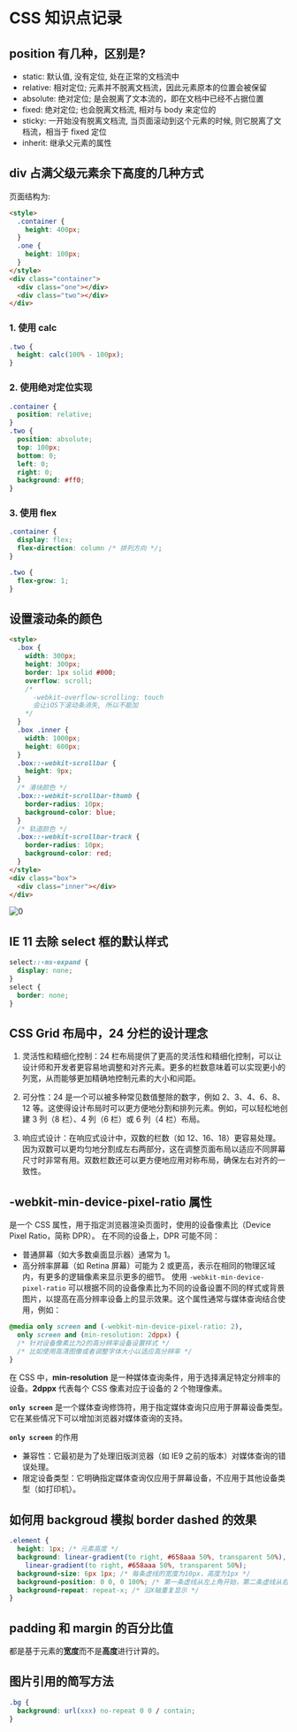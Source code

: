 # CSS 知识点记录

## position 有几种，区别是?

- static: 默认值, 没有定位, 处在正常的文档流中
- relative: 相对定位; 元素并不脱离文档流，因此元素原本的位置会被保留
- absolute: 绝对定位; 是会脱离了文本流的，即在文档中已经不占据位置
- fixed: 绝对定位; 也会脱离文档流, 相对与 body 来定位的
- sticky: 一开始没有脱离文档流, 当页面滚动到这个元素的时候, 则它脱离了文档流，相当于 fixed 定位
- inherit: 继承父元素的属性

## div 占满父级元素余下高度的几种方式

页面结构为:

```html
<style>
  .container {
    height: 400px;
  }
  .one {
    height: 100px;
  }
</style>
<div class="container">
  <div class="one"></div>
  <div class="two"></div>
</div>
```

### 1. 使用 calc

```css
.two {
  height: calc(100% - 100px);
}
```

### 2. 使用绝对定位实现

```css
.container {
  position: relative;
}
.two {
  position: absolute;
  top: 100px;
  bottom: 0;
  left: 0;
  right: 0;
  background: #ff0;
}
```

### 3. 使用 flex

```css
.container {
  display: flex;
  flex-direction: column /* 排列方向 */;
}

.two {
  flex-grow: 1;
}
```

## 设置滚动条的颜色

```html
<style>
  .box {
    width: 300px;
    height: 300px;
    border: 1px solid #000;
    overflow: scroll;
    /*
      -webkit-overflow-scrolling: touch
      会让iOS下滚动条消失, 所以不能加
    */
  }
  .box .inner {
    width: 1000px;
    height: 600px;
  }
  .box::-webkit-scrollbar {
    height: 9px;
  }
  /* 滑块颜色 */
  .box::-webkit-scrollbar-thumb {
    border-radius: 10px;
    background-color: blue;
  }
  /* 轨道颜色 */
  .box::-webkit-scrollbar-track {
    border-radius: 10px;
    background-color: red;
  }
</style>
<div class="box">
  <div class="inner"></div>
</div>
```

![0](https://github.com/user-attachments/assets/9b79d42f-78d4-482a-929a-a73a9663e3c4)

## IE 11 去除 select 框的默认样式

```css
select::-ms-expand {
  display: none;
}
select {
  border: none;
}
```

## CSS Grid 布局中，24 分栏的设计理念

1. 灵活性和精细化控制：24 栏布局提供了更高的灵活性和精细化控制，可以让设计师和开发者更容易地调整和对齐元素。更多的栏数意味着可以实现更小的列宽，从而能够更加精确地控制元素的大小和间距。

2. 可分性：24 是一个可以被多种常见数值整除的数字，例如 2、3、4、6、8、12 等。这使得设计布局时可以更方便地分割和排列元素。例如，可以轻松地创建 3 列（8 栏）、4 列（6 栏）或 6 列（4 栏）布局。

3. 响应式设计：在响应式设计中，双数的栏数（如 12、16、18）更容易处理。因为双数可以更均匀地分割成左右两部分，这在调整页面布局以适应不同屏幕尺寸时非常有用。双数栏数还可以更方便地应用对称布局，确保左右对齐的一致性。

## -webkit-min-device-pixel-ratio 属性

是一个 CSS 属性，用于指定浏览器渲染页面时，使用的设备像素比（Device Pixel Ratio，简称 DPR）。
在不同的设备上，DPR 可能不同：

- 普通屏幕（如大多数桌面显示器）通常为 1。
- 高分辨率屏幕（如 Retina 屏幕）可能为 2 或更高，表示在相同的物理区域内，有更多的逻辑像素来显示更多的细节。
  使用 `-webkit-min-device-pixel-ratio` 可以根据不同的设备像素比为不同的设备设置不同的样式或背景图片，以提高在高分辨率设备上的显示效果。这个属性通常与媒体查询结合使用，例如：

```css
@media only screen and (-webkit-min-device-pixel-ratio: 2),
  only screen and (min-resolution: 2dppx) {
  /* 针对设备像素比为2的高分辨率设备设置样式 */
  /* 比如使用高清图像或者调整字体大小以适应高分辨率 */
}
```

在 CSS 中，**min-resolution** 是一种媒体查询条件，用于选择满足特定分辨率的设备。**2dppx** 代表每个 CSS 像素对应于设备的 2 个物理像素。

**`only screen`** 是一个媒体查询修饰符，用于指定媒体查询只应用于屏幕设备类型。它在某些情况下可以增加浏览器对媒体查询的支持。

**`only screen`** 的作用

- 兼容性：它最初是为了处理旧版浏览器（如 IE9 之前的版本）对媒体查询的错误处理。
- 限定设备类型：它明确指定媒体查询仅应用于屏幕设备，不应用于其他设备类型（如打印机）。

## 如何用 backgroud 模拟 border dashed 的效果

```css
.element {
  height: 1px; /* 元素高度 */
  background: linear-gradient(to right, #658aaa 50%, transparent 50%),
    linear-gradient(to right, #658aaa 50%, transparent 50%);
  background-size: 6px 1px; /* 每条虚线的宽度为10px，高度为1px */
  background-position: 0 0, 0 100%; /* 第一条虚线从左上角开始，第二条虚线从右下角开始 */
  background-repeat: repeat-x; /* 沿X轴重复显示 */
}
```

## padding 和 margin 的百分比值

都是基于元素的**宽度**而不是**高度**进行计算的。

## 图片引用的简写方法

```css
.bg {
  background: url(xxx) no-repeat 0 0 / contain;
}
```
